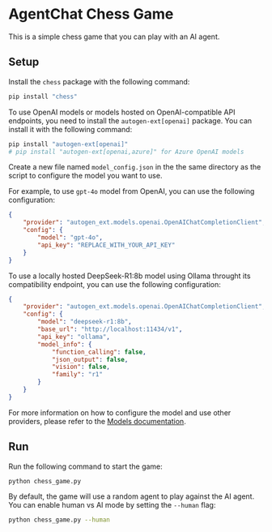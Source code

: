 # AgentChat Chess Game

This is a simple chess game that you can play with an AI agent.

## Setup

Install the `chess` package with the following command:

```bash
pip install "chess"
```

To use OpenAI models or models hosted on OpenAI-compatible API endpoints,
you need to install the `autogen-ext[openai]` package. You can install it with the following command:

```bash
pip install "autogen-ext[openai]"
# pip install "autogen-ext[openai,azure]" for Azure OpenAI models
```

Create a new file named `model_config.json` in the the same directory as the script
to configure the model you want to use.

For example, to use `gpt-4o` model from OpenAI, you can use the following configuration:

```json
{
    "provider": "autogen_ext.models.openai.OpenAIChatCompletionClient",
    "config": {
        "model": "gpt-4o",
        "api_key": "REPLACE_WITH_YOUR_API_KEY"
    }
}
```

To use a locally hosted DeepSeek-R1:8b model using Ollama throught its compatibility endpoint,
you can use the following configuration:

```json
{
    "provider": "autogen_ext.models.openai.OpenAIChatCompletionClient",
    "config": {
        "model": "deepseek-r1:8b",
        "base_url": "http://localhost:11434/v1",
        "api_key": "ollama",
        "model_info": {
            "function_calling": false,
            "json_output": false,
            "vision": false,
            "family": "r1"
        }
    }
}
```

For more information on how to configure the model and use other providers,
please refer to the [Models documentation](https://microsoft.github.io/autogen/stable/user-guide/agentchat-user-guide/tutorial/models.html).

## Run

Run the following command to start the game:

```bash
python chess_game.py
```

By default, the game will use a random agent to play against the AI agent.
You can enable human vs AI mode by setting the `--human` flag:

```bash
python chess_game.py --human
```
